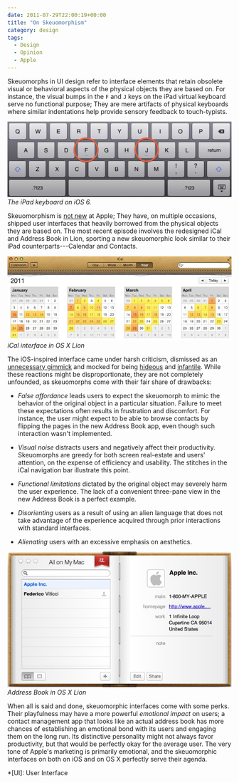 ```yaml
---
date: 2011-07-29T22:00:19+00:00
title: "On Skeuomorphism"
category: design
tags:
  - Design
  - Opinion
  - Apple
---
```


Skeuomorphs in UI design refer to interface elements that retain obsolete visual or behavioral aspects of the physical objects they are based on. For instance, the visual bumps in the `F` and `J` keys on the iPad virtual keyboard serve no functional purpose; They are mere artifacts of physical keyboards where similar indentations help provide sensory feedback to touch-typists.

![iPad keyboard](ipad-keyboard.jpg) _The iPad keyboard on iOS 6._

Skeuomorphism is [not new][quicktime] at Apple; They have, on multiple occasions, shipped user interfaces that heavily borrowed from the physical objects they are based on. The most recent episode involves the redesigned iCal and Address Book in Lion, sporting a new skeuomorphic look similar to their iPad counterparts---Calendar and Contacts.

![iCal interface in OSX Lion](ical-lion.jpg) _iCal interface in OS X Lion_

The iOS-inspired interface came under harsh criticism, dismissed as an [unnecessary gimmick][macworld] and mocked for being [hideous][kensegall] and [infantile][cushley]. While these reactions might be disproportionate, they are not completely unfounded, as skeuomorphs come with their fair share of drawbacks:

- *False affordance* leads users to expect the skeuomorph to mimic the behavior of the original object in a particular situation. Failure to meet these expectations often results in frustration and discomfort. For instance, the user might expect to be able to browse contacts by flipping the pages in the new Address Book app, even though such interaction wasn't implemented.

- *Visual noise* distracts users and negatively affect their productivity. Skeuomorphs are greedy for both screen real-estate and users' attention, on the expense of efficiency and usability. The stitches in the iCal navigation bar illustrate this point.

- *Functional limitations* dictated by the original object may severely harm the user experience. The lack of a convenient three-pane view in the new Address Book is a perfect example.

- *Disorienting* users as a result of using an alien language that does not take advantage of the experience acquired through prior interactions with standard interfaces.

- *Alienating* users with an excessive emphasis on aesthetics.

![Address Book in OS X Lion](address-book-lion.jpg) _Address Book in OS X Lion_

When all is said and done, skeuomorphic interfaces come with some perks. Their playfulness may have a more powerful *emotional impact* on users; a contact management app that looks like an actual address book has more chances of establishing an emotional bond with its users and engaging them on the long run. Its distinctive personality might not always favor productivity, but that would be perfectly okay for the average user. The very tone of Apple's marketing is primarily emotional, and the skeuomorphic interfaces on both on iOS and on OS X perfectly serve their agenda.

[quicktime]: http://hallofshame.gp.co.at/qtimeno.htm
[macworld]: http://www.macworld.com/article/161026/2011/07/osx_lion_review.htm
[kensegall]: http://kensegall.com/2011/07/lions-little-lapse/
[cushley]: https://web.archive.org/web/20110712034954/http://cushley.net/2011/07/in-depth-os-x-lion-review-part-3-new-visual-changes/

*[UI]: User Interface
